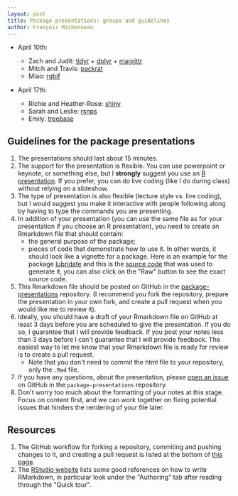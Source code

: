 ```yaml
---
layout: post
title: Package presentations: groups and guidelines
author: François Michonneau
---
```


* April 10th:
  - Zach and Judit:
  [tidyr](http://cran.r-project.org/web/packages/tidyr/index.html) +
  [dplyr](http://cran.r-project.org/web/packages/dplyr/index.html) +
  [magrittr](http://cran.r-project.org/web/packages/magrittr/index.html)
  - Mitch and Travis: [packrat](http://cran.r-project.org/web/packages/packrat/index.html)
  - Miao: [rgbif](http://cran.r-project.org/web/packages/rgbif/index.html)

* April 17th:
  - Richie and Heather-Rose: [shiny](http://cran.r-project.org/web/packages/shiny/index.html)
  - Sarah and Leslie: [rsnps](http://cran.r-project.org/web/packages/rentrez/index.html)
  - Emily: [treebase](cran.r-project.org/web/packages/treebase/index.html)

## Guidelines for the package presentations

1. The presentations should last about 15 minutes.
1. The support for the presentation is flexible. You can use powerpoint or
   keynote, or something else, but I **strongly** suggest you use an
   [R presentation](https://support.rstudio.com/hc/en-us/articles/200486468-Authoring-R-Presentations). If
   you prefer, you can do live coding (like I do during class) without relying
   on a slideshow.
1. The type of presentation is also flexible (lecture style vs. live coding),
   but I would suggest you make it interactive with people following along by
   having to type the commands you are presenting.
1. In addition of your presentation (you can use the same file as for your
   presentation if you choose an R presentation), you need to create an
   Rmarkdown file that should contain:
   - the general purpose of the package;
   - pieces of code that demonstrate how to use it.  In other words, it should
   look like a vignette for a package. Here is an example for the package
   [lubridate](http://cran.r-project.org/web/packages/lubridate/vignettes/lubridate.html)
   and this is the
   [source code](https://github.com/hadley/lubridate/blob/master/vignettes/lubridate.Rmd)
   that was used to generate it, you can also click on the "Raw" button to see
   the exact source code.
1. This Rmarkdown file should be posted on GitHub in the
   [package-presentations](https://github.com/r-bio/package-presentations)
   repository. (I recommend you fork the repository, prepare the presentation in
   your own fork, and create a pull request when you would like me to review
   it).
1. Ideally, you should have a draft of your Rmarkdown file on GitHub at least 3
   days before you are scheduled to give the presentation. If you do so, I
   guarantee that I will provide feedback. If you post your notes less than 3
   days before I can't guarantee that I will provide feedback. The easiest way
   to let me know that your Rmarkdown file is ready for review is to create a
   pull request.
   - Note that you don't need to commit the html file to your repository, only
     the `.Rmd` file.
1. If you have any questions, about the presentation, please
   [open an issue](https://github.com/r-bio/package-presentations/issues/new) on GitHub in
   the `package-presentations` repository.
1. Don't worry too much about the formatting of your notes at this stage. Focus
   on content first, and we can work together on fixing potential issues that
   hinders the rendering of your file later.

## Resources

1. The GitHub workflow for forking a repository, commiting and pushing changes
   to it, and creating a pull request is listed at the bottom of
   [this page](http://r-bio.github.io/intro-git-rstudio/).
1. The [RStudio website](http://rmarkdown.rstudio.com/) lists some good
   references on how to write RMarkdown, in particular look under the
   "Authoring" tab after reading through the "Quick tour".
